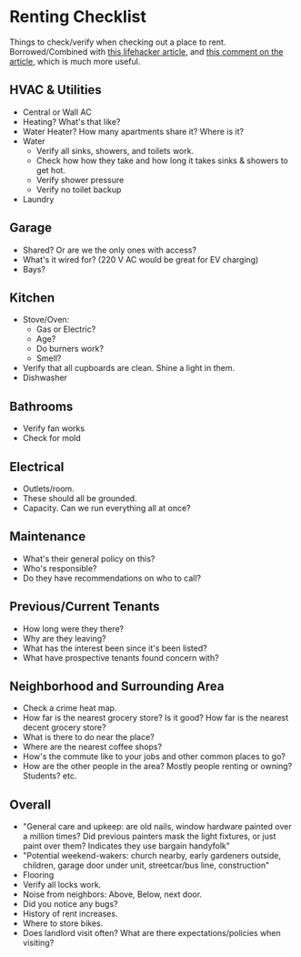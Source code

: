 # Renting Checklist

Things to check/verify when checking out a place to rent. Borrowed/Combined with [this lifehacker article](https://lifehacker.com/bring-this-checklist-with-you-next-time-youre-apartment-5877079), and [this comment on the article](https://lifehacker.com/466009828), which is much more useful.

## HVAC & Utilities

- Central or Wall AC
- Heating? What's that like?
- Water Heater? How many apartments share it? Where is it?
- Water
  - Verify all sinks, showers, and toilets work.
  - Check how how they take and how long it takes sinks & showers to get hot.
  - Verify shower pressure
  - Verify no toilet backup
- Laundry

## Garage

- Shared? Or are we the only ones with access?
- What's it wired for? (220 V AC would be great for EV charging)
- Bays?

## Kitchen

- Stove/Oven:
  - Gas or Electric?
  - Age?
  - Do burners work?
  - Smell?
- Verify that all cupboards are clean. Shine a light in them.
- Dishwasher

## Bathrooms

- Verify fan works
- Check for mold

## Electrical

- Outlets/room.
- These should all be grounded.
- Capacity. Can we run everything all at once?

## Maintenance
- What's their general policy on this?
- Who's responsible?
- Do they have recommendations on who to call?

## Previous/Current Tenants

- How long were they there?
- Why are they leaving?
- What has the interest been since it's been listed?
- What have prospective tenants found concern with?

## Neighborhood and Surrounding Area

- Check a crime heat map.
- How far is the nearest grocery store? Is it good? How far is the nearest decent grocery store?
- What is there to do near the place?
- Where are the nearest coffee shops?
- How's the commute like to your jobs and other common places to go?
- How are the other people in the area? Mostly people renting or owning? Students? etc.

## Overall

- "General care and upkeep: are old nails, window hardware painted over a million times? Did previous painters mask the light fixtures, or just paint over them? Indicates they use bargain handyfolk"
- "Potential weekend-wakers: church nearby, early gardeners outside, children, garage door under unit, streetcar/bus line, construction"
- Flooring
- Verify all locks work.
- Noise from neighbors: Above, Below, next door.
- Did you notice any bugs?
- History of rent increases.
- Where to store bikes.
- Does landlord visit often? What are there expectations/policies when visiting?
